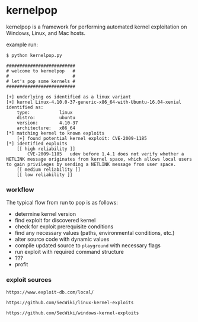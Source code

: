 # kernelpop

kernelpop is a framework for performing automated kernel exploitation on Windows, Linux, and Mac hosts.

example run:

```
$ python kernelpop.py

##########################
# welcome to kernelpop   #
#                        #
# let's pop some kernels #
##########################

[+] underlying os identified as a linux variant
[+] kernel Linux-4.10.0-37-generic-x86_64-with-Ubuntu-16.04-xenial identified as:
	type:			linux
	distro:			ubuntu
	version:		4.10-37
	architecture:	x86_64
[*] matching kernel to known exploits
	[+] found potential kernel exploit: CVE-2009-1185
[*] identified exploits
	[[ high reliability ]]
		CVE-2009-1185	udev before 1.4.1 does not verify whether a NETLINK message originates from kernel space, which allows local users to gain privileges by sending a NETLINK message from user space.
	[[ medium reliability ]]
	[[ low reliability ]]
```

### workflow

The typical flow from run to pop is as follows:

* determine kernel version
* find exploit for discovered kernel
* check for exploit prerequisite conditions
* find any necessary values (paths, environmental conditions, etc.)
* alter source code with dynamic values
* compile updated source to `playground` with necessary flags
* run exploit with required command structure
* ???
* profit


### exploit sources

`https://www.exploit-db.com/local/`

`https://github.com/SecWiki/linux-kernel-exploits`

`https://github.com/SecWiki/windows-kernel-exploits`